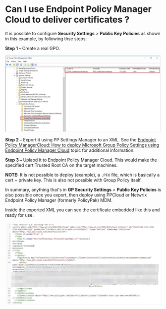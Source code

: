 # Can I use Endpoint Policy Manager Cloud to deliver certificates ?

It is possible to configure **Security Settings** > **Public Key Policies** as shown in this
example, by following thse steps:

**Step 1 –** Create a real GPO.

![663_1_q10-img-1](../../../../static/img/product_docs/policypak/policypak/cloud/security/580_1_q10-img-1.webp)

**Step 2 –** Export it using PP Settings Manager to an XML. See the
[Endpoint Policy ManagerCloud: How to deploy Microsoft Group Policy Settings using Endpoint Policy Manager Cloud](../video/cloud/deploy/grouppolicysettings.md) topic
for additional information.

**Step 3 –** Uplaod it to Endpoint Policy Manager Cloud. This would make the specified cert Trusted
Root CA on the target machines.

**NOTE:** It is not possible to deploy (example), a `.PFX` file, which is basically a cert + private
key. This is also not possible with Group Policy itself.

In summary, anything that's in **GP Security Settings** > **Public Key Policies** is also possible
once you export, then deploy using PPCloud or Netwrix Endpoint Policy Manager (formerly PolicyPak)
MDM.

Inside the exported XML you can see the certificate embedded like this and ready for use.

![663_2_q10-img-2](../../../../static/img/product_docs/policypak/policypak/cloud/security/580_2_q10-img-2.webp)
